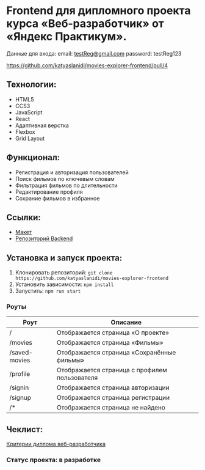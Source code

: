 # Frontend для дипломного проекта курса «Веб-разработчик» от «Яндекс Практикум».

Данные для входа:
email: testReg@gmail.com
password: testReg123

https://github.com/katyaslanidi/movies-explorer-frontend/pull/4


## Технологии:
* HTML5
* CCS3
* JavaScript
* React
* Адаптивная верстка
* Flexbox
* Grid Layout

## Функционал:
* Регистрация и авторизация пользователей
* Поиск фильмов по ключевым словам
* Фильтрация фильмов по длительности
* Редактирование профиля
* Сохрание фильмов в избранное

## Ссылки:
* [Макет](https://www.figma.com/file/dC6grKCZXgpjAuFG23CKWt/dark-3?type=design&node-id=891%3A3857&mode=design&t=XEKoKGH9zVYprwrK-1)
* [Репозиторий Backend](https://github.com/katyaslanidi/movies-explorer-api)

## Установка и запуск проекта:
1. Клонировать репозиторий: `git clone https://github.com/katyaslanidi/movies-explorer-frontend`
2. Установить зависимости: `npm install`
3. Запустить: `npm run start`

### Роуты

| Роут         | Описание                                     |
|--------------|----------------------------------------------|
|/             |Отображается страница «О проекте»             |
|/movies       |Отображается страница «Фильмы»                |
|/saved-movies |Отображается страница «Сохранённые фильмы»    |
|/profile      |Отображается страница с профилем пользователя |
|/signin       |Отображается страница авторизации             |
|/signup       |Отображается страница регистрации             |
|/*            |Отображается страница не найдено              |

## Чеклист:
[Критерии диплома веб-разработчика](https://code.s3.yandex.net/web-developer/static/new-program/web-diploma-criteria-2.0/index.html#backend)

### Статус проекта: в разработке